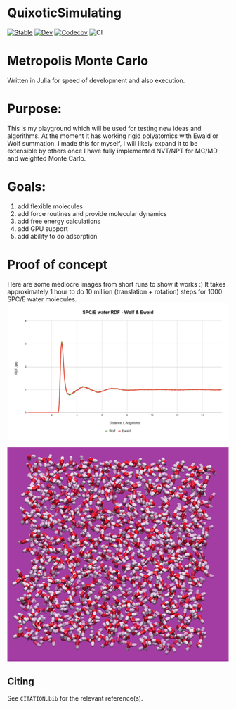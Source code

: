 # QuixoticSimulating

[![Stable](https://img.shields.io/badge/docs-stable-blue.svg)](https://BradenDKelly.github.io/QuixoticSimulating/stable)
[![Dev](https://img.shields.io/badge/docs-dev-blue.svg)](https://BradenDKelly.github.io/QuixoticSimulating/dev)
[![Codecov](https://codecov.io/gh/BradenDKelly/QuixoticSimulating/branch/master/graph/badge.svg)](https://codecov.io/gh/BradenDKelly/QuixoticSimulating)
![CI](https://github.com/BradenDKelly/QuixoticSimulating/workflows/CI/badge.svg)

# Metropolis Monte Carlo

Written in Julia for speed of development and also execution.

# Purpose:
This is my playground which will be used for testing new ideas and algorithms. At the moment it has working rigid polyatomics with Ewald or Wolf summation. I made this for myself, I will likely expand it to be extensible by others once I have fully implemented NVT/NPT for MC/MD and weighted Monte Carlo.

# Goals:
  1) add flexible molecules
  2) add force routines and provide molecular dynamics
  3) add free energy calculations
  4) add GPU support
  5) add ability to do adsorption

  # Proof of concept
  Here are some mediocre images from short runs to show it works :) It takes approximately 1 hour to do 10 million (translation + rotation) steps for 1000 SPC/E water molecules.
![](docs/images/SPCE_W_E_.png)

![](docs/images/spce_box.png)


## Citing

See `CITATION.bib` for the relevant reference(s).
